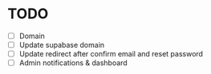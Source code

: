 # TODO

- [ ] Domain
- [ ] Update supabase domain
- [ ] Update redirect after confirm email and reset password
- [ ] Admin notifications & dashboard
